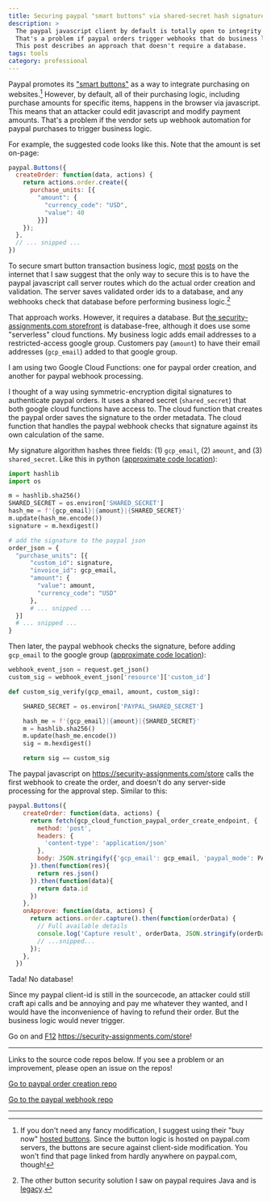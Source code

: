 ```yaml
---
title: Securing paypal "smart buttons" via shared-secret hash signatures
description: >
  The paypal javascript client by default is totally open to integrity attacks.
  That's a problem if paypal orders trigger webhooks that do business logic.
  This post describes an approach that doesn't require a database.
tags: tools
category: professional
---
```


Paypal promotes its ["smart buttons"](https://paypal.com/buttons/smart) as a way to integrate purchasing on websites.[^1]
However, by default, all of their purchasing logic, including purchase amounts for
specific items, happens in the browser via javascript. This means that an attacker could edit
javascript and modify payment amounts. That's a problem if the vendor sets
up webhook automation for paypal purchases to trigger business logic.

For example, the suggested code looks like this. Note that the amount is set on-page:

```javascript
paypal.Buttons({
  createOrder: function(data, actions) {
    return actions.order.create({
      purchase_units: [{
        "amount": {
          "currency_code": "USD",
          "value": 40
        }}]
    });
  },
  // ... snipped ...
})
```



To secure smart button transaction business logic, [most](https://stackoverflow.com/questions/57878836/how-can-i-secure-transactions-made-with-client-side-paypal-smart-checkout-button) [posts](https://stackoverflow.com/questions/65361628/paypal-javascript-sdk-understand-security-problems-on-the-client-side?noredirect=1&lq=1) on the internet that I saw suggest
that the only way to secure this is to have the paypal javascript
call server routes which do the actual order creation and validation. The server
saves validated order ids to a database, and any webhooks check that database
before performing business logic.[^2]

That approach works. However, it requires a
database. But [the security-assignments.com storefront](https://security-assignments.com/store)
is database-free, although it does use
some "serverless" cloud functions. My business logic adds email addresses to a restricted-access google group.
Customers pay (`amount`) to have their email addresses (`gcp_email`) added to that google group.

I am using two Google Cloud Functions: one for paypal order creation, and another for paypal
webhook processing.

I thought of a way using symmetric-encryption digital
signatures to authenticate paypal orders. It uses a shared secret (`shared_secret`) that both
google cloud functions have access to. The cloud function that creates the paypal order
saves the signature to the order metadata. The cloud function that handles the paypal webhook
checks that signature against its own calculation of the same.

My signature algorithm hashes three fields: (1) `gcp_email`, (2) `amount`, and (3) `shared_secret`.
Like this in python ([approximate code location](https://github.com/security-assignments/paypal-create-order/blob/18f8a550ed621a9ac33427a08c2720ea61804ade/paypal_order.py#L35-L57)):

```python
import hashlib
import os

m = hashlib.sha256()
SHARED_SECRET = os.environ['SHARED_SECRET']
hash_me = f'{gcp_email}|{amount}|{SHARED_SECRET}'
m.update(hash_me.encode())
signature = m.hexdigest()

# add the signature to the paypal json
order_json = {
  "purchase_units": [{        
      "custom_id": signature,
      "invoice_id": gcp_email,
      "amount": {
        "value": amount,
        "currency_code": "USD"
      },
      # ... snipped ...
  }]
  # ... snipped ...
}
```

Then later, the paypal webhook checks the signature, before adding `gcp_email` to the google group ([approximate code location](https://github.com/security-assignments/paypal-webhook/blob/409ab9b2320b5349122cd1433b4684052dbc3a82/main.py#L125-L134)):


```python
webhook_event_json = request.get_json()
custom_sig = webhook_event_json['resource']['custom_id']

def custom_sig_verify(gcp_email, amount, custom_sig):

    SHARED_SECRET = os.environ['PAYPAL_SHARED_SECRET']

    hash_me = f'{gcp_email}|{amount}|{SHARED_SECRET}'
    m = hashlib.sha256()
    m.update(hash_me.encode())
    sig = m.hexdigest()

    return sig == custom_sig
```

The paypal javascript on <https://security-assignments.com/store> calls the
first webhook to create the order, and doesn't do any server-side processing for
the approval step. Similar to this:

```javascript
paypal.Buttons({
    createOrder: function(data, actions) {
      return fetch(gcp_cloud_function_paypal_order_create_endpoint, {
        method: 'post',
        headers: {
          'content-type': 'application/json'
        },
        body: JSON.stringify({'gcp_email': gcp_email, 'paypal_mode': PAYPAL_MODE})
      }).then(function(res){
        return res.json()
      }).then(function(data){
        return data.id
      })
    },
    onApprove: function(data, actions) {
      return actions.order.capture().then(function(orderData) {
        // Full available details
        console.log('Capture result', orderData, JSON.stringify(orderData, null, 2));
        // ...snipped...
      });
    },
  })
```

Tada! No database!

Since my paypal client-id is still in the sourcecode, an attacker could still
craft api calls and be annoying and pay me whatever they wanted, and I would
have the inconvenience of having to refund their order. But the business logic
would never trigger.

Go on and [F12](https://twitter.com/racheltobac/status/1448732967967223816?lang=en) <https://security-assignments.com/store>!

---

Links to the source code repos below. If you see a problem or an improvement, please open an issue on the repos!

<a class='btn btn-success' href='https://github.com/security-assignments/paypal-create-order'>Go to paypal order creation repo</a>

<a class='btn btn-success' href='https://github.com/security-assignments/paypal-webhook'>Go to the paypal webhook repo</a>

---

[^1]: If you don't need any fancy modification, I suggest using their "buy now"
    [hosted buttons](https://www.paypal.com/buttons/). Since the button logic is
    hosted on paypal.com servers, the buttons are secure against client-side
    modification. You won't find that page linked from hardly anywhere on
    paypal.com, though!

[^2]: The other button security solution I saw on paypal requires Java and is
    [legacy](https://developer.paypal.com/api/nvp-soap/paypal-payments-standard/integration-guide/encryptedwebpayments/).
